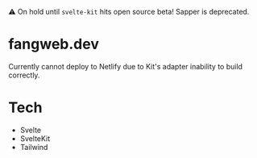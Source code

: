 ⚠ On hold until `svelte-kit` hits open source beta! Sapper is deprecated.

# fangweb.dev

Currently cannot deploy to Netlify due to Kit's adapter inability to build correctly.

# Tech

- Svelte
- SvelteKit
- Tailwind
